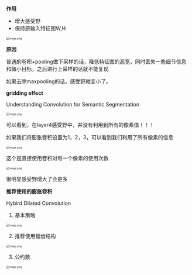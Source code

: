 **作用**

- 增大感受野
- 保持原输入特征图W,H

<img src="https://s2.loli.net/2022/10/29/OVoT9xUjlGgIPt2.png" alt="image.png" style="zoom:50%;" />

**原因**

普通的卷积+pooling做下采样的话，降低特征图的高宽，同时丢失一些细节信息和微小目标，之后进行上采样的话就不能复现

如果去除maxpooling的话，感受野就变小了。

**gridding effect**

Understanding Convolution for Semantic Segmentation

<img src="https://s2.loli.net/2022/10/29/n429usOwgitlEfz.png" alt="image.png" style="zoom:50%;" />

可以看到，在layer4感受野中，并没有利用到所有的像素值！！！

如果我们将膨胀卷积设置为1，2，3，可以看到我们利用了所有像素的信息

<img src="https://s2.loli.net/2022/10/29/cnHwmZTI6skPe3a.png" alt="image.png" style="zoom:50%;" />

这个是直接使用卷积对每一个像素的使用次数

<img src="https://s2.loli.net/2022/10/29/2RzMDIaY7GUXnqy.png" alt="image.png" style="zoom:50%;" />

很明显感受野增大了会更多

**推荐使用的膨胀卷积**

Hybird Dilated Convolution

1. 基本策略

<img src="https://s2.loli.net/2022/10/29/mQtE2cu6NoVFDGy.png" alt="image.png" style="zoom:50%;" />

2. 推荐使用锯齿结构

<img src="https://s2.loli.net/2022/10/29/LjzO5U16rwKdeiH.png" alt="image.png" style="zoom:50%;" />

3. 公约数

<img src="https://s2.loli.net/2022/10/29/MWvb5BcC4ej1UPl.png" alt="image.png" style="zoom:50%;" />
